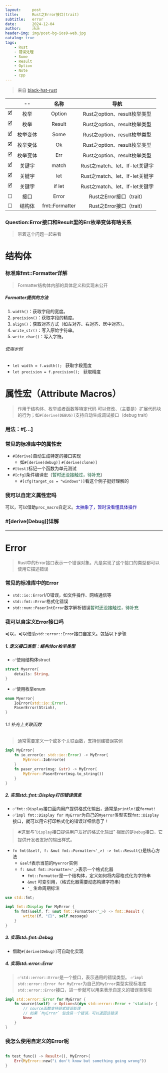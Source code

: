 ```yaml
---
layout:     post
title:      Rust之Error接口(trait)
subtitle:   error
date:       2024-12-04
author:     汤汤
header-img: img/post-bg-ios9-web.jpg
catalog: true
tags:
    - Rust
    - 错误处理
    - Some
    - Result
    - Option
    - Note
    - cpp
---
```

> 来自 [black-hat-rust](https://github.com/skerkour/black-hat-rust) 

|   |--  |名称|导航|
|:-:|:-----:|:--------------:|:---:|
|🗹 |枚举    |Option|Rust之option、result枚举类型|
|🗹 |枚举    |Result|Rust之option、result枚举类型|
|🗹 |枚举变体|Some  |Rust之option、result枚举类型|
|🗹 |枚举变体|Ok    |Rust之option、result枚举类型|
|🗹 |枚举变体|Err   |Rust之option、result枚举类型|
|🗹 |关键字  |match |Rust之match、let、lf-let关键字|
|🗹 |关键字  |let   |Rust之match、let、lf-let关键字|
|🗹 |关键字  |if let|Rust之match、let、lf-let关键字|
|☐ |接口    |Error |Rust之Error接口（trait）|
|☐ |结构体  |fmt::Formatter|Rust之Error接口（trait）|

### Question:Error接口和Result里的Err枚举变体有啥关系
> 带着这个问题一起来看  

# 结构体
### 标准库fmt::Formatter详解
> Formatter结构体内部的具体定义和实现未公开  
##### Formatter提供的方法
1. `width()`：获取字段的宽度。
2. `precision()`：获取字段的精度。
3. `align()`：获取对齐方式（如左对齐、右对齐、居中对齐）。
4. `write_str()`：写入原始字符串。
5. `write_char()`：写入字符。
###### 使用示例
+ `let width = f.width(); ` 获取字段宽度
+ `let precision = f.precision(); ` 获取精度

# 属性宏（Attribute Macros）
> 作用于结构体、枚举或者函数等特定代码
> 可以修改、（主要是）扩展代码块的行为；如`#[derive(DEBUG)]`支持自动生成调试接口（debug trait）
### 用法：#[...]
### 常见的标准库中的属性宏
+ `#[derive]`自动生成特定的接口实现
    + 如`#[derive(debug)]` `#[derive(clone)]`
+ ️`#[test]`标记一个函数为单元测试
+ `#[cfg]`条件编译宏（<font color="#0F5733">暂时还没接触过，待补充</font>）
    + `#[cfg(target_os = "windows")]`看这个例子挺好理解的

### 我可以自定义属性宏吗
可以，可以借助`proc_macro`自定义。<font color="#0F00aa">太抽象了，暂时没看懂具体操作</font>

### #[derive(Debug)]详解



---
# 

# Error
> Rust中的Error接口表示一个错误对象。凡是实现了这个接口的类型都可以使用它描述错误

### 常见的标准库中的Error
+ `std::io::Error`I/O错误，如文件操作、网络通信等
+ `std::fmt::Error`格式化错误
+ `std::num::PaserIntError`数字解析错误<font color="#0F5733">暂时还没接触过，待补充</font>

### 我可以自定义Error接口吗
可以，可以借助`std::error::Error`接口自定义。包括以下步骤

##### 1. 定义接口类型：结构体or枚举类型
+ ✅使用结构体struct

```rust
struct Myerror{
    details: String,
}
```
+ ✅使用枚举enum

```rust
enum Myerror{
    IoError(std::io::Error),
    PaserError(Strinh),
}
```
###### 1.1 补充上关联函数
> 通常需要定义一个或多个关联函数，支持创建错误实例

```rust
impl MyError{
    fn io_error(e: std::io::Error) -> MyError{
        MyError::IoError(e)
    }
    fn paser_error(msg: &str) -> MyError{
        MyError::PaserError(msg.to_string())
    }
}
```

##### 2. 实现std::fmt::Display打印错误信息
+ ✅`fmt::Display`接口面向用户提供格式化输出，通常是`println!`或`format!`
+ ✅`impl fmt::Display for MyError`为自己的`Myerror`类型实现`fmt::Display`接口，就可以用它打印格式化的错误详细信息了！  

> 🛎️这里与“`Display`接口提供用户友好的格式化输出” 相反的是`Debug`接口，它提供开发者友好的输出样式。

+ `fn fmt(&self, f: &mut fmt::Formatter<'_>) -> fmt::Result{}`是核心方法
    + `&self`表示当前的`Myerror`实例
    + `f: &mut fmt::Formatter<'_>`表示一个格式化器
        + `fmt::Formatter`是一个结构体，定义如何将内容格式化为字符串
        + `&mut` 可变引用，（格式化器需要动态构建字符串）
        + `'_` 生命周期标注

```rust
use std::fmt;

impl fmt::Display for MyError {
    fn fmt(&self, f: &mut fmt::Formatter<'_>) -> fmt::Result {
        write!(f, "{}", self.message)
    }
}

```
##### 3. 实现std::fmt::Debug
+ 借助`#[derive(Debug)]`可自动化实现
##### 4. 实现std::error::Error
> ✅`std::error::Error`是一个接口，表示通用的错误类型。
> ✅`impl std::error::Error for MyError`为自己的`MyError`类型实现标准库`std::error::Error`接口，进一步就可以用来表示自定义的错误类型啦

```rust
impl std::error::Error for MyError {
    fn source(&self) -> Option<&(dyn std::error::Error + 'static)> {
        // source函数支持链式错误处理
        // 如果 `MyError` 包含另一个错误，可以返回该错误
        None
    }
}
```

### 我怎么使用自定义的Error呢
```rust

fn test_func() -> Result<(), MyError>{
    Err(MyError::new("i don't know but something going wrong"))
}
```